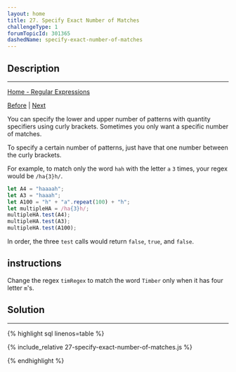 ```yaml
---
layout: home
title: 27. Specify Exact Number of Matches
challengeType: 1
forumTopicId: 301365
dashedName: specify-exact-number-of-matches
---
```


<div class="row">
<div class="columnStmt" markdown="1">

## Description
------

[Home - Regular Expressions](../regular-expressions/README.md)

[Before](./26-specify-only-the-lower-number-of-matches.md)  | [Next](./28-check-for-all-or-none.md) 

You can specify the lower and upper number of patterns with quantity specifiers using curly brackets. Sometimes you only want a specific number of matches.

To specify a certain number of patterns, just have that one number between the curly brackets.

For example, to match only the word `hah` with the letter `a` `3` times, your regex would be `/ha{3}h/`.

```js
let A4 = "haaaah";
let A3 = "haaah";
let A100 = "h" + "a".repeat(100) + "h";
let multipleHA = /ha{3}h/;
multipleHA.test(A4);
multipleHA.test(A3);
multipleHA.test(A100);
```

In order, the three `test` calls would return `false`, `true`, and `false`.

##  instructions 

Change the regex `timRegex` to match the word `Timber` only when it has four letter `m`'s.

</div>
<div class="columnSol" markdown="1">

## Solution
------

{% highlight sql linenos=table %}

{% include_relative 27-specify-exact-number-of-matches.js %}

{% endhighlight %}

</div>
</div>